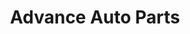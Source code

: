 ---
title: "Advance Auto Parts"
url: /aurora/advance-auto-parts-east-quincy-avenue/
shop: car parts
---